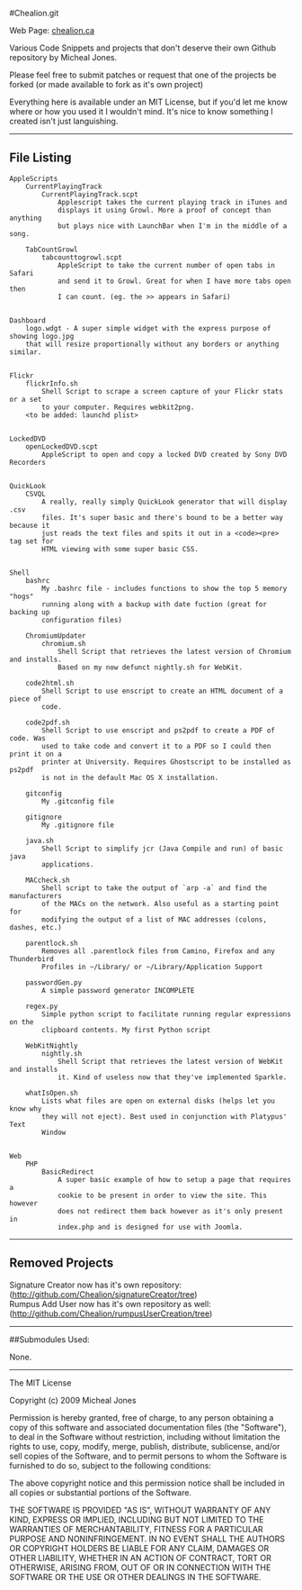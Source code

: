 #Chealion.git

Web Page: [chealion.ca](http://chealion.ca)

Various Code Snippets and projects that don't deserve their own Github repository by Micheal Jones.

Please feel free to submit patches or request that one of the projects be forked (or made available to fork as it's own project)
 
Everything here is available under an MIT License, but if you'd let me know where or how you used it I wouldn't mind. It's nice to know something I created isn't just languishing.

------------------

## File Listing

	AppleScripts
		CurrentPlayingTrack
			CurrentPlayingTrack.scpt
				Applescript takes the current playing track in iTunes and
				displays it using Growl. More a proof of concept than anything
				but plays nice with LaunchBar when I'm in the middle of a song.

		TabCountGrowl
			tabcounttogrowl.scpt
				AppleScript to take the current number of open tabs in Safari
				and send it to Growl. Great for when I have more tabs open then
				I can count. (eg. the >> appears in Safari)


	Dashboard
		logo.wdgt - A super simple widget with the express purpose of showing logo.jpg
		that will resize proportionally without any borders or anything similar.


	Flickr
		flickrInfo.sh
			Shell Script to scrape a screen capture of your Flickr stats or a set
			to your computer. Requires webkit2png.
		<to be added: launchd plist>


	LockedDVD
		openLockedDVD.scpt
			AppleScript to open and copy a locked DVD created by Sony DVD Recorders


	QuickLook
		CSVQL
			A really, really simply QuickLook generator that will display .csv
			files. It's super basic and there's bound to be a better way because it
			just reads the text files and spits it out in a <code><pre> tag set for
			HTML viewing with some super basic CSS.


	Shell
		bashrc
			My .bashrc file - includes functions to show the top 5 memory "hogs"
			running along with a backup with date fuction (great for backing up
			configuration files)

		ChromiumUpdater
			chromium.sh
				Shell Script that retrieves the latest version of Chromium and installs.
				Based on my now defunct nightly.sh for WebKit.

		code2html.sh
			Shell Script to use enscript to create an HTML document of a piece of
			code.

		code2pdf.sh
			Shell Script to use enscript and ps2pdf to create a PDF of code. Was
			used to take code and convert it to a PDF so I could then print it on a
			printer at University. Requires Ghostscript to be installed as ps2pdf
			is not in the default Mac OS X installation.

		gitconfig
			My .gitconfig file

		gitignore
			My .gitignore file

		java.sh
			Shell Script to simplify jcr (Java Compile and run) of basic java
			applications.
			
		MACcheck.sh
			Shell script to take the output of `arp -a` and find the manufacturers
			of the MACs on the network. Also useful as a starting point for 
			modifying the output of a list of MAC addresses (colons, dashes, etc.)

		parentlock.sh
			Removes all .parentlock files from Camino, Firefox and any Thunderbird
			Profiles in ~/Library/ or ~/Library/Application Support

		passwordGen.py
			A simple password generator INCOMPLETE

		regex.py
			Simple python script to facilitate running regular expressions on the
			clipboard contents. My first Python script
			
		WebKitNightly
			nightly.sh
				Shell Script that retrieves the latest version of WebKit and installs
				it. Kind of useless now that they've implemented Sparkle.

		whatIsOpen.sh
			Lists what files are open on external disks (helps let you know why
			they will not eject). Best used in conjunction with Platypus' Text
			Window


	Web
		PHP
			BasicRedirect
				A super basic example of how to setup a page that requires a
				cookie to be present in order to view the site. This however
				does not redirect them back however as it's only present in
				index.php and is designed for use with Joomla.

------------------

## Removed Projects

Signature Creator now has it's own repository: (http://github.com/Chealion/signatureCreator/tree)  
Rumpus Add User now has it's own repository as well: (http://github.com/Chealion/rumpusUserCreation/tree)

------------------

##Submodules Used:

None.

------------------

The MIT License

Copyright (c) 2009 Micheal Jones

Permission is hereby granted, free of charge, to any person obtaining a copy
of this software and associated documentation files (the "Software"), to deal
in the Software without restriction, including without limitation the rights
to use, copy, modify, merge, publish, distribute, sublicense, and/or sell
copies of the Software, and to permit persons to whom the Software is
furnished to do so, subject to the following conditions:

The above copyright notice and this permission notice shall be included in
all copies or substantial portions of the Software.

THE SOFTWARE IS PROVIDED "AS IS", WITHOUT WARRANTY OF ANY KIND, EXPRESS OR
IMPLIED, INCLUDING BUT NOT LIMITED TO THE WARRANTIES OF MERCHANTABILITY,
FITNESS FOR A PARTICULAR PURPOSE AND NONINFRINGEMENT. IN NO EVENT SHALL THE
AUTHORS OR COPYRIGHT HOLDERS BE LIABLE FOR ANY CLAIM, DAMAGES OR OTHER
LIABILITY, WHETHER IN AN ACTION OF CONTRACT, TORT OR OTHERWISE, ARISING FROM,
OUT OF OR IN CONNECTION WITH THE SOFTWARE OR THE USE OR OTHER DEALINGS IN
THE SOFTWARE.
